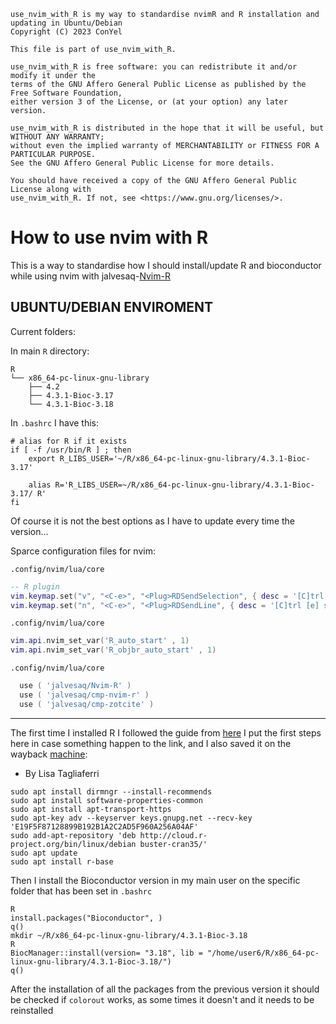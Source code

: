     use_nvim_with_R is my way to standardise nvimR and R installation and updating in Ubuntu/Debian
    Copyright (C) 2023 ConYel 

    This file is part of use_nvim_with_R.

    use_nvim_with_R is free software: you can redistribute it and/or modify it under the
    terms of the GNU Affero General Public License as published by the Free Software Foundation,
    either version 3 of the License, or (at your option) any later version.

    use_nvim_with_R is distributed in the hope that it will be useful, but WITHOUT ANY WARRANTY;
    without even the implied warranty of MERCHANTABILITY or FITNESS FOR A PARTICULAR PURPOSE.
    See the GNU Affero General Public License for more details.

    You should have received a copy of the GNU Affero General Public License along with
    use_nvim_with_R. If not, see <https://www.gnu.org/licenses/>.


# How to use nvim with R 
This is a way to standardise how I should install/update R and bioconductor   
while using nvim with jalvesaq-[Nvim-R](https://github.com/jalvesaq/Nvim-R)  

## UBUNTU/DEBIAN ENVIROMENT
Current folders:  

In main `R` directory:  
```
R
└── x86_64-pc-linux-gnu-library
    ├── 4.2
    ├── 4.3.1-Bioc-3.17
    └── 4.3.1-Bioc-3.18
```

In `.bashrc` I have this:
```
# alias for R if it exists
if [ -f /usr/bin/R ] ; then
    export R_LIBS_USER='~/R/x86_64-pc-linux-gnu-library/4.3.1-Bioc-3.17'

    alias R='R_LIBS_USER=~/R/x86_64-pc-linux-gnu-library/4.3.1-Bioc-3.17/ R'
fi
```
Of course it is not the best options as I have to update every time the version...  

Sparce configuration files for nvim:  

`.config/nvim/lua/core`
```my.remaps.lua
-- R plugin
vim.keymap.set("v", "<C-e>", "<Plug>RDSendSelection", { desc = '[C]trl [e] send selected' })
vim.keymap.set("n", "<C-e>", "<Plug>RDSendLine", { desc = '[C]trl [e] send line' })
```

`.config/nvim/lua/core`
```options.lua
vim.api.nvim_set_var('R_auto_start' , 1)
vim.api.nvim_set_var('R_objbr_auto_start' , 1)
```

`.config/nvim/lua/core`
```packer.lua
  use ( 'jalvesaq/Nvim-R' )
  use ( 'jalvesaq/cmp-nvim-r' )
  use ( 'jalvesaq/cmp-zotcite' )
```
-------------------------------------------------------------------------------

The first time I installed R I followed the guide from [here](https://www.digitalocean.com/community/tutorials/how-to-install-r-on-debian-10)
I put the first steps here in case something happen to the link, and I also saved it on the wayback [machine](https://web.archive.org/web/20231028180349/https://www.digitalocean.com/community/tutorials/how-to-install-r-on-debian-10):
- By Lisa Tagliaferri
```
sudo apt install dirmngr --install-recommends
sudo apt install software-properties-common
sudo apt install apt-transport-https
sudo apt-key adv --keyserver keys.gnupg.net --recv-key 'E19F5F87128899B192B1A2C2AD5F960A256A04AF'
sudo add-apt-repository 'deb http://cloud.r-project.org/bin/linux/debian buster-cran35/'
sudo apt update
sudo apt install r-base
```

Then I install the Bioconductor version in my main user on the specific folder 
that has been set in `.bashrc`


```
R
install.packages("Bioconductor", )
q()
mkdir ~/R/x86_64-pc-linux-gnu-library/4.3.1-Bioc-3.18
R
BiocManager::install(version= "3.18", lib = "/home/user6/R/x86_64-pc-linux-gnu-library/4.3.1-Bioc-3.18/")
q()
```
After the installation of all the packages from the previous version it should be checked if
`colorout` works, as some times it doesn't and it needs to be reinstalled
